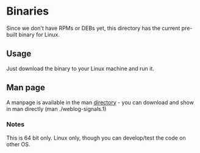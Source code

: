 # Binaries
Since we don't have RPMs or DEBs yet, this directory has the current pre-built binary for Linux.

## Usage
Just download the binary to your Linux machine and run it.

## Man page
A manpage is available in the man [directory](https://github.com/opsstack/weblog-signals/tree/master/docs/man) - you can download and show in man directly (man ./weblog-signals.1)

### Notes
This is 64 bit only. Linux only, though you can develop/test the code on other OS.